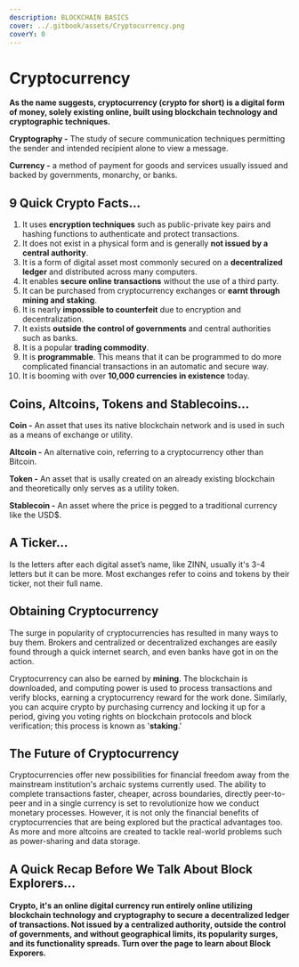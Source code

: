 ```yaml
---
description: BLOCKCHAIN BASICS
cover: ../.gitbook/assets/Cryptocurrency.png
coverY: 0
---
```


# Cryptocurrency

**As the name suggests, cryptocurrency (crypto for short) is a digital form of money, solely existing online, built using blockchain technology and cryptographic techniques.**

**Cryptography -** The study of secure communication techniques permitting the sender and intended recipient alone to view a message.

**Currency -** a method of payment for goods and services usually issued and backed by governments, monarchy, or banks.

## 9 Quick Crypto Facts…

1. It uses **encryption techniques** such as public-private key pairs and hashing functions to authenticate and protect transactions.
2. It does not exist in a physical form and is generally **not issued by a central authority**.&#x20;
3. It is a form of digital asset most commonly secured on a **decentralized ledger** and distributed across many computers.
4. It enables **secure online transactions** without the use of a third party.
5. It can be purchased from cryptocurrency exchanges or **earnt through mining and staking**.
6. It is nearly **impossible to counterfeit** due to encryption and decentralization.
7. It exists **outside the control of governments** and central authorities such as banks.
8. It is a popular **trading commodity**.
9. It is **programmable**. This means that it can be programmed to do more complicated financial transactions in an automatic and secure way.
10. It is booming with over **10,000 currencies in existence** today.

## **Coins, Altcoins, Tokens and  Stablecoins...**

**Coin -** An asset that uses its native blockchain network and is used in such as a means of exchange or utility.

**Altcoin -** An alternative coin, referring to a cryptocurrency other than Bitcoin.

**Token -** An asset that is usally created on an already existing blockchain and theoretically only serves as a utility token.

**Stablecoin -** An asset where the price is pegged to a traditional currency like the USD$.

## A Ticker...&#x20;

Is the letters after each digital asset’s name, like ZINN, usually it's 3-4 letters but it can be more. Most exchanges refer to coins and tokens by their ticker, not their full name.

## Obtaining Cryptocurrency&#x20;

The surge in popularity of cryptocurrencies has resulted in many ways to buy them. Brokers and centralized or decentralized exchanges are easily found through a quick internet search, and even banks have got in on the action.

Cryptocurrency can also be earned by **mining**. The blockchain is downloaded, and computing power is used to process transactions and verify blocks, earning a  cryptocurrency reward for the work done. Similarly, you can acquire crypto by purchasing currency and locking it up for a period, giving you voting rights on blockchain protocols and block verification; this process is known as '**staking**.'&#x20;

## The Future of Cryptocurrency&#x20;

Cryptocurrencies offer new possibilities for financial freedom away from the mainstream institution's archaic systems currently used. The ability to complete transactions faster, cheaper, across boundaries, directly peer-to-peer and in a single currency is set to revolutionize how we conduct monetary processes. However, it is not only the financial benefits of cryptocurrencies that are being explored but the practical advantages too. As more and more altcoins are created to tackle real-world problems such as power-sharing and data storage.&#x20;

## **A Quick Recap Before We Talk About Block Explorers...**

#### **Crypto**, it's an online digital currency run entirely online utilizing blockchain technology and cryptography to secure a decentralized ledger of transactions. Not issued by a centralized authority, outside the control of governments, and without geographical limits, its popularity surges, and its functionality spreads. **Turn over the page to learn about Block Exporers.**&#x20;
